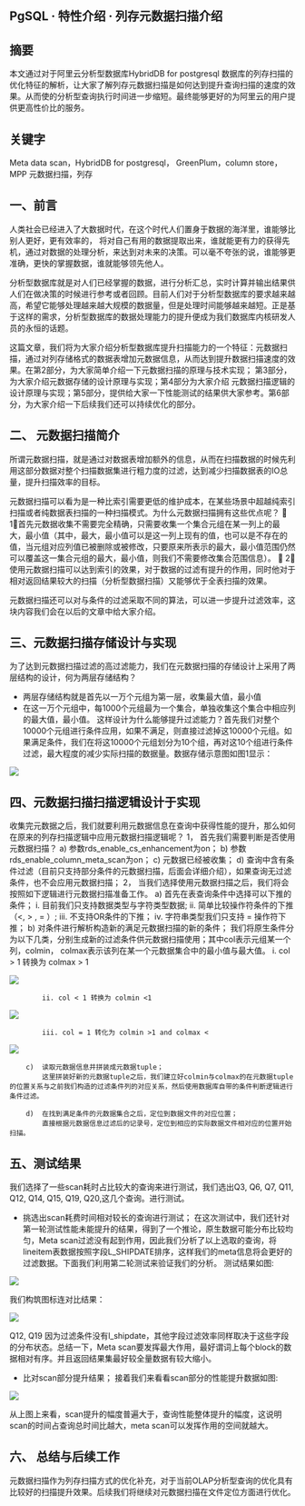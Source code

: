 ## PgSQL · 特性介绍 ·  列存元数据扫描介绍


    
## 摘要

本文通过对于阿里云分析型数据库HybridDB for postgresql 数据库的列存扫描的优化特征的解析，让大家了解列存元数据扫描是如何达到提升查询扫描的速度的效果。从而使的分析型查询执行时间进一步缩短。最终能够更好的为阿里云的用户提供更高性价比的服务。  

## 关键字

Meta data scan，HybridDB for postgresql， GreenPlum，column store，MPP
元数据扫描，列存  

## 一、前言

人类社会已经进入了大数据时代，在这个时代人们置身于数据的海洋里，谁能够比别人更好，更有效率的， 将对自己有用的数据提取出来，谁就能更有力的获得先机，通过对数据的处理分析，来达到对未来的决策。可以毫不夸张的说，谁能够更准确，更快的掌握数据，谁就能够领先他人。  


分析型数据库就是对人们已经掌握的数据，进行分析汇总，实时计算并输出结果供人们在做决策的时候进行参考或者回顾。目前人们对于分析型数据库的要求越来越高，希望它能够处理越来越大规模的数据量，但是处理时间能够越来越短。正是基于这样的需求，分析型数据库的数据处理能力的提升便成为我们数据库内核研发人员的永恒的话题。  


这篇文章，我们将为大家介绍分析型数据库提升扫描能力的一个特征：元数据扫描，通过对列存储格式的数据表增加元数据信息，从而达到提升数据扫描速度的效果。在第2部分，为大家简单介绍一下元数据扫描的原理与技术实现；
第3部分，为大家介绍元数据存储的设计原理与实现；第4部分为大家介绍 元数据扫描逻辑的设计原理与实现；第5部分，提供给大家一下性能测试的结果供大家参考。第6部分，为大家介绍一下后续我们还可以持续优化的部分。  

## 二、 元数据扫描简介

所谓元数据扫描，就是通过对数据表增加额外的信息，从而在扫描数据的时候先利用这部分数据对整个扫描数据集进行粗力度的过滤，达到减少扫描数据表的IO总量，提升扫描效率的目标。  


元数据扫描可以看为是一种比索引需要更低的维护成本，在某些场景中超越纯索引扫描或者纯数据表扫描的一种扫描模式。为什么元数据扫描拥有这些优点呢？
	1，首先元数据收集不需要完全精确，只需要收集一个集合元组在某一列上的最大，最小值（其中，最大，最小值可以是这一列上现有的值，也可以是不存在的值，当元组对应列值已被删除或被修改，只要原来所表示的最大，最小值范围仍然可以覆盖这一集合元组的最大，最小值，则我们不需要修改集合范围信息）。
	2，使用元数据扫描可以达到索引的效果，对于数据的过滤有提升的作用，同时他对于相对返回结果较大的扫描（分析型数据扫描）又能够优于全表扫描的效果。  


元数据扫描还可以对与条件的过滤采取不同的算法，可以进一步提升过滤效率，这块内容我们会在以后的文章中给大家介绍。  

## 三、元数据扫描存储设计与实现

为了达到元数据扫描过滤的高过滤能力，我们在元数据扫描的存储设计上采用了两层结构的设计，何为两层存储结构？  

* 两层存储结构就是首先以一万个元组为第一层，收集最大值，最小值
* 在这一万个元组中，每1000个元组最为一个集合，单独收集这个集合中相应列的最大值，最小值。
这样设计为什么能够提升过滤能力？首先我们对整个10000个元组进行条件应用，如果不满足，则直接过滤掉这10000个元组。如果满足条件，我们在将这10000个元组划分为10个组，再对这10个组进行条件过滤，最大程度的减少实际扫描的数据量。数据存储示意图如图1显示：

![][0]


## 四、元数据扫描扫描逻辑设计于实现

收集完元数据之后，我们就要利用元数据信息在查询中获得性能的提升，那么如何在原来的列存扫描逻辑中应用元数据扫描逻辑呢？
	1，	首先我们需要判断是否使用元数据扫描？
		a)	参数rds_enable_cs_enhancement为on；
		b)	参数rds_enable_column_meta_scan为on；
		c)	元数据已经被收集；
		d)	查询中含有条件过滤（目前只支持部分条件的元数据扫描，后面会详细介绍），如果查询无过滤条件，也不会应用元数据扫描；
	2，	当我们选择使用元数据扫描之后，我们将会按照如下逻辑进行元数据扫描准备工作。
		a)	首先在表查询条件中选择可以下推的条件；
			i.	目前我们只支持数据类型与字符类型数据;
			ii.	简单比较操作符条件的下推（<, > , = ）;
			iii.	不支持OR条件的下推；
			iv.	字符串类型我们只支持 = 操作符下推；
		b)	对条件进行解析构造新的满足元数据扫描的新的条件；
			我们将原生条件分为以下几类，分别生成新的过滤条件供元数据扫描使用；其中col表示元组某一个列，colmin， colmax表示该列在某一个元数据集合中的最小值与最大值。
			i.	col > 1 转换为 colmax > 1
			
![][1]

			ii.	col < 1 转换为 colmin <1 
			
![][2]

			iii. col = 1 转化为 colmin >1 and colmax <
			
![][3]

		c)	读取元数据信息并拼装成元数据tuple；			
			这里拼装好新的元数据tuple之后，我们建立好colmin与colmax的在元数据tuple的位置关系与之前我们构造的过滤条件列的对应关系，然后使用数据库自带的条件判断逻辑进行条件过滤。  

```LANG
	d)	在找到满足条件的元数据集合之后，定位到数据文件的对应位置；
		直接根据元数据信息过滤后的记录号，定位到相应的实际数据文件相对应的位置开始扫描。

```

## 五、测试结果

我们选择了一些scan耗时占比较大的查询来进行测试，我们选出Q3, Q6, Q7, Q11, Q12, Q14, Q15, Q19, Q20,这几个查询。进行测试。  


* 挑选出scan耗费时间相对较长的查询进行测试；
在这次测试中，我们还针对第一轮测试性能未能提升的结果，得到了一个推论，原生数据可能分布比较均匀，Meta scan过滤没有起到作用，因此我们分析了以上选取的查询，将lineitem表数据按照字段L_SHIPDATE排序，这样我们的meta信息将会更好的过滤数据。下面我们利用第二轮测试来验证我们的分析。
测试结果如图:

![][4]



我们构筑图标连对比结果：

![][5]  


Q12, Q19 因为过滤条件没有l_shipdate，其他字段过滤效率同样取决于这些字段的分布状态。总结一下，Meta scan要发挥最大作用，最好谓词上每个block的数据相对有序。并且返回结果集最好较全量数据有较大缩小。  


* 比对scan部分提升结果；
接着我们来看看scan部分的性能提升数据如图:

![][6]

从上图上来看，scan提升的幅度普遍大于，查询性能整体提升的幅度，这说明scan的时间占查询总时间比越大，meta scan可以发挥作用的空间就越大。


## 六、 总结与后续工作

元数据扫描作为列存扫描方式的优化补充，对于当前OLAP分析型查询的优化具有比较好的扫描提升效果。后续我们将继续对元数据扫描在文件定位方面进行优化。  


[0]: http://ata2-img.cn-hangzhou.img-pub.aliyun-inc.com/b0ddf7c75961e324f67fe0bec7c50dbd.jpg
[1]: http://ata2-img.cn-hangzhou.img-pub.aliyun-inc.com/579fbe85703b16163f4d19164699fe76.jpg
[2]: http://ata2-img.cn-hangzhou.img-pub.aliyun-inc.com/784e802f9d7a98d5346c9399ccc18ceb.jpg
[3]: http://ata2-img.cn-hangzhou.img-pub.aliyun-inc.com/6e88f0b7c3dd49b76e6fce163ce0d648.jpg
[4]: http://ata2-img.cn-hangzhou.img-pub.aliyun-inc.com/8101b5a923840e00f4f2a577d2f3cdfa.png
[5]: http://ata2-img.cn-hangzhou.img-pub.aliyun-inc.com/1eb917bc22519dd4a20e53ff2057240d.jpg
[6]: http://ata2-img.cn-hangzhou.img-pub.aliyun-inc.com/384f0b8b1d18620b18509c1a44ee377f.jpg